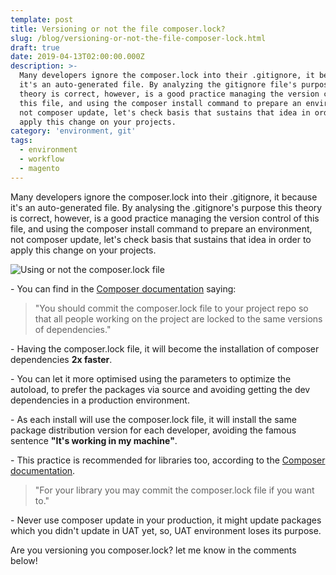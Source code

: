 ```yaml
---
template: post
title: Versioning or not the file composer.lock?
slug: /blog/versioning-or-not-the-file-composer-lock.html
draft: true
date: 2019-04-13T02:00:00.000Z
description: >-
  Many developers ignore the composer.lock into their .gitignore, it because
  it's an auto-generated file. By analyzing the gitignore file's purpose this
  theory is correct, however, is a good practice managing the version control of
  this file, and using the composer install command to prepare an environment,
  not composer update, let's check basis that sustains that idea in order to
  apply this change on your projects.
category: 'environment, git'
tags:
  - environment
  - workflow
  - magento
---
```

Many developers ignore the composer.lock into their .gitignore, it because it's an auto-generated file. By analysing the .gitignore's purpose this theory is correct, however, is a good practice managing the version control of this file, and using the composer install command to prepare an environment, not composer update, let's check basis that sustains that idea in order to apply this change on your projects.

![Using or not the composer.lock file](https://i.imgur.com/Kl1Rs3A.png "Using or not the composer.lock file")

\- You can find in the [Composer documentation](https://getcomposer.org/doc/01-basic-usage.md#commit-your-composer-lock-file-to-version-control) saying:

> "You should commit the composer.lock file to your project repo so that all people working on the project are locked to the same versions of dependencies."

\- Having the composer.lock file, it will become the installation of composer dependencies **2x faster**.

\- You can let it more optimised using the parameters to optimize the autoload, to prefer the packages via source and avoiding getting the dev dependencies in a production environment.

\- As each install will use the composer.lock file, it will install the same package distribution version for each developer, avoiding the famous sentence **"It's working in my machine"**.

\- This practice is recommended for libraries too, according to the [Composer documentation](https://getcomposer.org/doc/02-libraries.md#lock-file).

> "For your library you may commit the composer.lock file if you want to."

\- Never use composer update in your production, it might update packages which you didn't update in UAT yet, so, UAT environment loses its purpose.

Are you versioning you composer.lock? let me know in the comments below!
